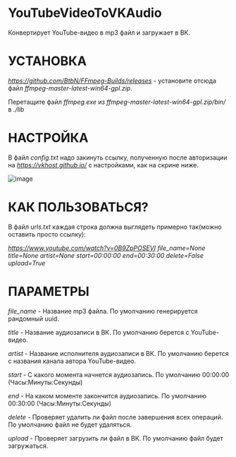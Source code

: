 # YouTubeVideoToVKAudio
Конвертирует YouTube-видео в mp3 файл и загружает в ВК.

# **УСТАНОВКА**

*https://github.com/BtbN/FFmpeg-Builds/releases* - установите отсюда файл *ffmpeg-master-latest-win64-gpl.zip*. 

Перетащите файл *ffmpeg.exe* из *ffmpeg-master-latest-win64-gpl.zip/bin/* в *./lib*

# **НАСТРОЙКА**

В файл *config.txt* надо закинуть ссылку, полученную после авторизации на *https://vkhost.github.io/* с настройками, как на скрине ниже.

![image](https://github.com/RDKg/YouTubeVideoToVKAudio/assets/115119289/a4d8a6da-bddf-476f-b5e8-b5886d691ab2)

# **КАК ПОЛЬЗОВАТЬСЯ?**

В файл *urls.txt* каждая строка должна выглядеть примерно так(можно оставить просто ссылку):

*https://www.youtube.com/watch?v=0B9ZpPOSEVI file_name=None title=None artist=None start=00:00:00 end=00:30:00 delete=False upload=True*

# **ПАРАМЕТРЫ**

*file_name* - Название mp3 файла. По умолчанию генерируется рандомный uuid.

*title* - Название аудиозаписи в ВК. По умолчанию берется с YouTube-видео.

*artist* - Название исполнителя аудиозаписи в ВК. По умолчанию берется с названия канала автора YouTube-видео.

*start* - С какого момента начнется аудиозапись. По умолчанию 00:00:00 (Часы:Минуты:Секунды)

*end* - На каком моменте закончится аудиозапись. По умолчанию 00:30:00 (Часы:Минуты:Секунды)

*delete* - Проверяет удалить ли файл после завершения всех операций. По умолчанию файл не будет удаляться.

*upload* - Проверяет загрузить ли файл в ВК. По умолчанию файл будет загружаться.
